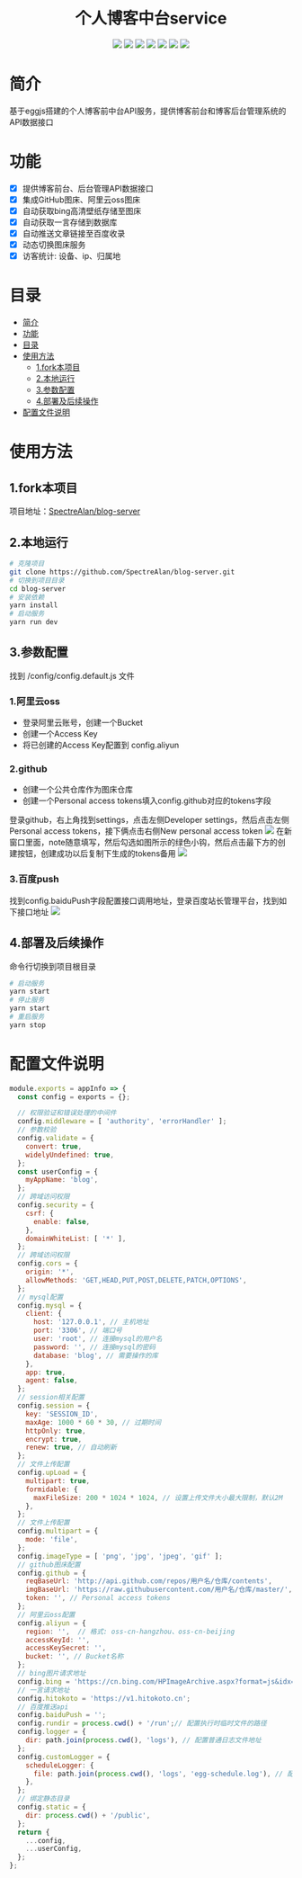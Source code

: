 <div align="center">
<h1 align="center">个人博客中台service</h1>
<img src="https://img.shields.io/github/issues/SpectreAlan/blog-server?color=green">
<img src="https://img.shields.io/github/stars/SpectreAlan/blog-server?color=yellow">
<img src="https://img.shields.io/github/forks/SpectreAlan/blog-server?color=orange">
<img src="https://img.shields.io/github/license/SpectreAlan/blog-server?color=ff69b4">
<img src="https://img.shields.io/github/search/SpectreAlan/blog-server/main?color=blue">
<img src="https://img.shields.io/github/v/release/SpectreAlan/blog-server?color=blueviolet">
<img src="https://img.shields.io/github/languages/code-size/SpectreAlan/blog-server?color=critical">
</div>

# 简介
基于eggjs搭建的个人博客前中台API服务，提供博客前台和博客后台管理系统的API数据接口

# 功能

* [x] 提供博客前台、后台管理API数据接口
* [x] 集成GitHub图床、阿里云oss图床
* [x] 自动获取bing高清壁纸存储至图床
* [x] 自动获取一言存储到数据库
* [x] 自动推送文章链接至百度收录
* [x] 动态切换图床服务
* [x] 访客统计: 设备、ip、归属地

# 目录

- [简介](#简介)
- [功能](#功能)
- [目录](#目录)
- [使用方法](#使用方法)
  - [1.fork本项目](#1.fork本项目)
  - [2.本地运行](#2.本地运行)
  - [3.参数配置](#3.参数配置)
  - [4.部署及后续操作](#4.部署及后续操作)
- [配置文件说明](#配置文件说明)
# 使用方法

## 1.fork本项目

项目地址：[SpectreAlan/blog-server](https://github.com/SpectreAlan/blog-server)

## 2.本地运行
```bash
# 克隆项目
git clone https://github.com/SpectreAlan/blog-server.git
# 切换到项目目录
cd blog-server
# 安装依赖
yarn install
# 启动服务
yarn run dev
```
## 3.参数配置
找到 /config/config.default.js 文件
### 1.阿里云oss
- 登录阿里云账号，创建一个Bucket
- 创建一个Access Key
- 将已创建的Access Key配置到 config.aliyun
### 2.github
- 创建一个公共仓库作为图床仓库
- 创建一个Personal access tokens填入config.github对应的tokens字段

登录github，右上角找到settings，点击左侧Developer settings，然后点击左侧Personal access tokens，接下俩点击右侧New personal access token
<img src="https://raw.githubusercontent.com/SpectreAlan/images/master/blog/common/access.png">
在新窗口里面，note随意填写，然后勾选如图所示的绿色小钩，然后点击最下方的创建按钮，创建成功以后复制下生成的tokens备用
<img src="https://raw.githubusercontent.com/SpectreAlan/images/master/blog/common/20201218161140.png">
### 3.百度push
找到config.baiduPush字段配置接口调用地址，登录百度站长管理平台，找到如下接口地址
<img src="https://raw.githubusercontent.com/SpectreAlan/images/master/blog/common/baidupush.png">

## 4.部署及后续操作
命令行切换到项目根目录
```bash
# 启动服务
yarn start
# 停止服务
yarn start
# 重启服务
yarn stop
```

# 配置文件说明
```javascript
module.exports = appInfo => {
  const config = exports = {};

  // 权限验证和错误处理的中间件
  config.middleware = [ 'authority', 'errorHandler' ];
  // 参数校验
  config.validate = {
    convert: true,
    widelyUndefined: true,
  };
  const userConfig = {
    myAppName: 'blog',
  };
  // 跨域访问权限
  config.security = {
    csrf: {
      enable: false,
    },
    domainWhiteList: [ '*' ],
  };
  // 跨域访问权限
  config.cors = {
    origin: '*',
    allowMethods: 'GET,HEAD,PUT,POST,DELETE,PATCH,OPTIONS',
  };
  // mysql配置
  config.mysql = {
    client: {
      host: '127.0.0.1', // 主机地址
      port: '3306', // 端口号
      user: 'root', // 连接mysql的用户名
      password: '', // 连接mysql的密码
      database: 'blog', // 需要操作的库
    },
    app: true,
    agent: false,
  };
  // session相关配置
  config.session = {
    key: 'SESSION_ID',
    maxAge: 1000 * 60 * 30, // 过期时间
    httpOnly: true,
    encrypt: true,
    renew: true, // 自动刷新
  };
  // 文件上传配置
  config.upLoad = {
    multipart: true,
    formidable: {
      maxFileSize: 200 * 1024 * 1024, // 设置上传文件大小最大限制，默认2M
    },
  };
  // 文件上传配置
  config.multipart = {
    mode: 'file',
  };
  config.imageType = [ 'png', 'jpg', 'jpeg', 'gif' ];
  // github图床配置
  config.github = {
    reqBaseUrl: 'http://api.github.com/repos/用户名/仓库/contents',
    imgBaseUrl: 'https://raw.githubusercontent.com/用户名/仓库/master/',
    token: '', // Personal access tokens
  };
  // 阿里云oss配置
  config.aliyun = {
    region: '',  // 格式: oss-cn-hangzhou、oss-cn-beijing
    accessKeyId: '',
    accessKeySecret: '',
    bucket: '', // Bucket名称
  };
  // bing图片请求地址
  config.bing = 'https://cn.bing.com/HPImageArchive.aspx?format=js&idx=0&n=1';
  // 一言请求地址
  config.hitokoto = 'https://v1.hitokoto.cn';
  // 百度推送api
  config.baiduPush = '';
  config.rundir = process.cwd() + '/run';// 配置执行时临时文件的路径
  config.logger = {
    dir: path.join(process.cwd(), 'logs'), // 配置普通日志文件地址
  };
  config.customLogger = {
    scheduleLogger: {
      file: path.join(process.cwd(), 'logs', 'egg-schedule.log'), // 配置定时任务日志的地址
    },
  };
  // 绑定静态目录
  config.static = {
    dir: process.cwd() + '/public',
  };
  return {
    ...config,
    ...userConfig,
  };
};

```
